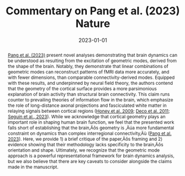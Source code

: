 ---
title: "Commentary on Pang et al. (2023) Nature"
date: 2023-01-01
authors_string: Joshua Faskowitz, Daniel Moyer, Daniel Handwerker, Javier Gonzalez-Castillo, Peter Bandettini, Saad Jbabdi, Richard Betzel
authors:
   - Joshua Faskowitz
   - Daniel Moyer
   - Daniel Handwerker
   - Javier Gonzalez-Castillo
   - Peter Bandettini
   - Saad Jbabdi
   - Richard Betzel
author_ids:
   - joshua_faskowitz
   - daniel_handwerker
   - javier_gonzalez-castillo
   - peter_bandettini
journal: 'BioRxiv'
volume: 
issue: 
pages: 
book_title: ''
publisher: ''
abstract: "<p><a href='https://www.biorxiv.org/content/10.1101/2023.07.20.549785v1#ref-14'>Pang et al. (2023)</a> present novel analyses demonstrating that brain dynamics can be understood as resulting from the excitation of geometric modes, derived from the shape of the brain. Notably, they demonstrate that linear combinations of geometric modes can reconstruct patterns of fMRI data more accurately, and with fewer dimensions, than comparable connectivity-derived modes. Equipped with these results, and underpinned by neural field theory, the authors contend that the geometry of the cortical surface provides a more parsimonious explanation of brain activity than structural brain connectivity. This claim runs counter to prevailing theories of information flow in the brain, which emphasize the role of long-distance axonal projections and fasciculated white matter in relaying signals between cortical regions (<a href='https://www.biorxiv.org/content/10.1101/2023.07.20.549785v1#ref-9'>Honey et al. 2009</a>; <a href='https://www.biorxiv.org/content/10.1101/2023.07.20.549785v1#ref-5'>Deco et al. 2011</a>; <a href='https://www.biorxiv.org/content/10.1101/2023.07.20.549785v1#ref-18'>Seguin et al., 2023</a>). While we acknowledge that cortical geometry plays an important role in shaping human brain function, we feel that the presented work falls short of establishing that the brain‚Äôs geometry is ‚Äúa more fundamental constraint on dynamics than complex interregional connectivity‚Äù (<a href='https://www.biorxiv.org/content/10.1101/2023.07.20.549785v1#ref-14'>Pang et al. 2023</a>). Here, we provide 1) a brief critique of the paper‚Äôs framing and 2) evidence showing that their methodology lacks specificity to the brain‚Äôs orientation and shape. Ultimately, we recognize that the geometric mode approach is a powerful representational framework for brain dynamics analysis, but we also believe that there are key caveats to consider alongside the claims made in the manuscript.</p>"
project_id: bold_connectivity_dynamics
paper_url: 
doi: https://doi.org/10.1101/2023.07.20.549785
data_loc: ''
code_loc: 'https://github.com/faskowit/eigenmodes_nulls'
file: '/assets/publications//assets/publications/'
file_name: '/assets/publications/'
type: journal_article
pub_str: ' (2023) BioRxiv '
layout: publication 
---
